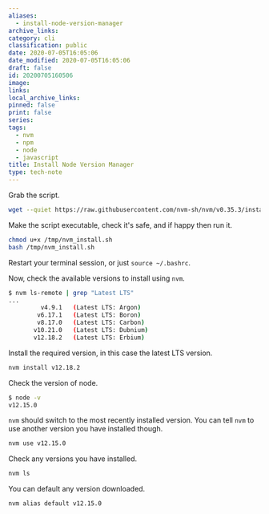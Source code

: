 ```yaml
---
aliases:
  - install-node-version-manager
archive_links: 
category: cli
classification: public
date: 2020-07-05T16:05:06
date_modified: 2020-07-05T16:05:06
draft: false
id: 20200705160506
image: 
links: 
local_archive_links: 
pinned: false
print: false
series: 
tags:
  - nvm
  - npm
  - node
  - javascript
title: Install Node Version Manager
type: tech-note
---
```


Grab the script.

``` bash
wget --quiet https://raw.githubusercontent.com/nvm-sh/nvm/v0.35.3/install.sh --output-document /tmp/nvm_install.sh
```

Make the script executable, check it's safe, and if happy then run it.

``` bash
chmod u+x /tmp/nvm_install.sh
bash /tmp/nvm_install.sh
```

Restart your terminal session, or just `source ~/.bashrc`.

Now, check the available versions to install using `nvm`.

``` bash
$ nvm ls-remote | grep "Latest LTS"
...
         v4.9.1   (Latest LTS: Argon)
        v6.17.1   (Latest LTS: Boron)
        v8.17.0   (Latest LTS: Carbon)
       v10.21.0   (Latest LTS: Dubnium)
       v12.18.2   (Latest LTS: Erbium)
```

Install the required version, in this case the latest LTS version.

``` bash
nvm install v12.18.2
```

Check the version of node.

``` bash
$ node -v
v12.15.0
```

`nvm` should switch to the most recently installed version. You can tell `nvm` to use another version you have installed though.

``` bash
nvm use v12.15.0
```

Check any versions you have installed.

``` bash
nvm ls
```

You can default any version downloaded.

``` bash
nvm alias default v12.15.0
```